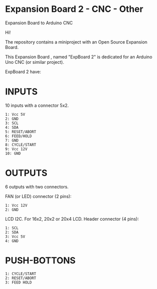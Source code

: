 # Expansion Board 2 - CNC - Other
Expansion Board to Arduino CNC

Hi!

The repository contains a miniproject with an Open Source Expansion Board.

This Expansion Board , named "ExpBoard 2" is dedicated for an Arduino Uno CNC (or similar project).

ExpBoard 2 have:

  # INPUTS
  10 inputs with a connector 5x2.
  
    1: Vcc 5V
    2: GND  
    3: SCL
    4: SDA
    5: RESET/ABORT
    6: FEED/HOLD
    7: GND
    8: CYCLE/START
    9: Vcc 12V
    10: GND
  # OUTPUTS
  6 outputs with two connectors.  
  
   FAN (or LED) connector (2 pins):
   
    1: Vcc 12V
    2: GND
    
   LCD I2C. For 16x2, 20x2 or 20x4 LCD. Header connector (4 pins):

    1: SCL
    2: SDA
    3: Vcc 5V
    4: GND
   # PUSH-BOTTONS 
    
    1: CYCLE/START
    2: RESET/ABORT
    3: FEED HOLD
		

		

    

